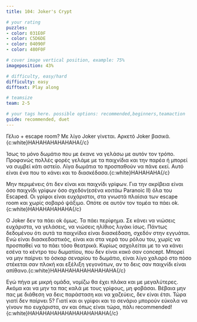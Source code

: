 ```yaml
---
title: 104: Joker's Crypt

# your rating
puzzles:
- color: 031E0F
- color: C5D6DE
- color: 04090F
- color: 480F0F

# cover image vertical position, example: 75%
imageposition: 43%

# difficulty, easy/hard
difficulty: easy
difftext: Play along

# teamsize
team: 2-5

# your tags here. possible options: recommended,beginners,teamaction
guide: recommended, duet
---
```


 Γέλιο + escape room? Με λίγο Joker γίνεται. Αρκετό Joker βασικά.{c:white}HAHAHAHAHAHAHA{/c}

Ίσως το μόνο δωμάτιο που με έκανε να γελάσω με αυτόν τον τρόπο. Προφανώς πολλές φορές γελάμε με τα παιχνίδια και την παρέα ή μπορεί να συμβεί κάτι αστείο. Λίγα δωμάτια το προσπαθούν να πάνε εκεί.
Αυτό είναι ένα που το κάνει και το διασκέδασα.{c:white}HAHAHAHA{/c}

Μην περιμένεις ότι δεν είναι και παιχνίδι γρίφων. Για την ακρίβεια είναι όσο παιχνίδι γρίφων όσο σχεδόν(εσένα κοιτάω Paranoic II) όλα του Escaped. Οι γρίφοι είναι ευχάριστοι, στα γνωστά πλαίσια των escape room και χωρίς σοβαρό
ψάξιμο. Οπότε σε αυτόν τον τομέα τα πάει ok.{c:white}HAHAHAHAHAHA{/c}

Ο Joker δεν τα πάει ok όμως. Τα πάει περίφημα. Σε κάνει να νιώσεις ευχάριστα, να γελάσεις, να νιώσεις ηλίθιος λιγάκι ίσως. Πάντως δεδομένου ότι αυτά τα παιχνίδια είναι διασκέδαση, σχεδόν στην εγγυάται. Ενώ είναι διασκεδαστικός,
 είναι και στα νερά του ρόλου του, χωρίς να προσπαθεί να το πάει τόσο θεατρικά. Κυρίως ασχολείται με το να κάνει εσένα το κέντρο του δωματίου, που δεν είναι κακό σαν concept. Μπορεί να μην παίρνει το όσκαρ σεναρίου το δωμάτιο,
 είναι λίγο χαλαρό στο πόσο στέκεται σαν πλοκή και εξέλιξη γεγονότων, αν το δεις σαν παιχνίδι είναι απίθανο.{c:white}HAHAHAHAHAHAHAHAHA{/c}

Εγώ πήγα με μικρή ομάδα, νομίζω θα έχει πλάκα και με μεγαλύτερες. Ακόμα και να μην τα πας καλά με τους γρίφους, μη φοβάσαι. Βέβαια μην πας με διάθεση να δεις παράσταση και να χαζεύεις, δεν είναι έτσι. Τώρα γιατί δεν παίρνει 5?
Γιατί και οι γρίφοι και το σενάριο μπορούν εύκολα να γίνουν πιο ευχάριστα, αν και όπως είναι τώρα,  πάλι recommended!{c:white}HAHAHAHAHAHAHAHAHAHAHA{/c}
